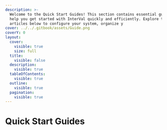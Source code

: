 ```yaml
---
description: >-
  Welcome to the Quick Start Guides! This section contains essential guides to
  help you get started with InterVal quickly and efficiently. Explore the
  articles below to configure your system, organize y
cover: ../../.gitbook/assets/Guide.png
coverY: 0
layout:
  cover:
    visible: true
    size: full
  title:
    visible: false
  description:
    visible: true
  tableOfContents:
    visible: true
  outline:
    visible: true
  pagination:
    visible: true
---
```


# Quick Start Guides

